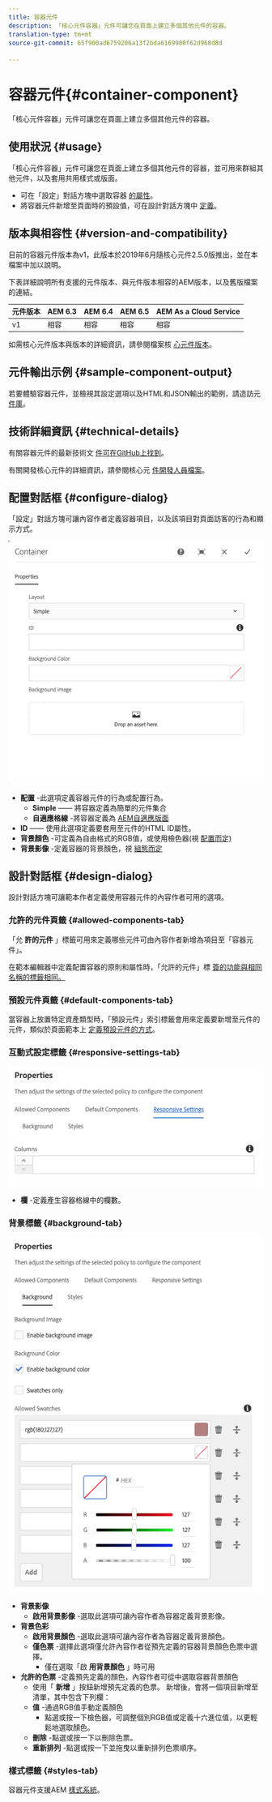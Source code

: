 ```yaml
---
title: 容器元件
description: 「核心元件容器」元件可讓您在頁面上建立多個其他元件的容器。
translation-type: tm+mt
source-git-commit: 65f900ad6759206a13f2bda6169900f62d968d8d

---
```



# 容器元件{#container-component}

「核心元件容器」元件可讓您在頁面上建立多個其他元件的容器。

## 使用狀況 {#usage}

「核心元件容器」元件可讓您在頁面上建立多個其他元件的容器，並可用來群組其他元件，以及套用共用樣式或版面。

* 可在「設定」對話方塊中選取容器 [的屬性](#configure-dialog)。
* 將容器元件新增至頁面時的預設值，可在設計對話方塊中 [定義](#design-dialog)。

## 版本與相容性 {#version-and-compatibility}

目前的容器元件版本為v1，此版本於2019年6月隨核心元件2.5.0版推出，並在本檔案中加以說明。

下表詳細說明所有支援的元件版本、與元件版本相容的AEM版本，以及舊版檔案的連結。

| 元件版本 | AEM 6.3 | AEM 6.4 | AEM 6.5 | AEM As a Cloud Service |
|--- |--- |--- |---|---|
| v1 | 相容 | 相容 | 相容 | 相容 |

如需核心元件版本與版本的詳細資訊，請參閱檔案核 [心元件版本](versions.md)。

## 元件輸出示例 {#sample-component-output}

若要體驗容器元件，並檢視其設定選項以及HTML和JSON輸出的範例，請造訪元 [件庫](https://adobe.com/go/aem_cmp_library_container)。

## 技術詳細資訊 {#technical-details}

有關容器元件的最新技術文 [件可在GitHub上找到](https://adobe.com/go/aem_cmp_tech_container_v1)。

有關開發核心元件的詳細資訊，請參閱核心元 [件開發人員檔案](developing.md)。

## 配置對話框 {#configure-dialog}

「設定」對話方塊可讓內容作者定義容器項目，以及該項目對頁面訪客的行為和顯示方式。

![](assets/screen-shot-2019-06-21-13.59.26.png)

* **配置** -此選項定義容器元件的行為或配置行為。
   * **Simple** —— 將容器定義為簡單的元件集合
   * **自適應格線** -將容器定義為 [AEM自適應版面](https://docs.adobe.com/content/help/en/experience-manager-cloud-service/sites/authoring/features/responsive-layout.html)
* **ID** —— 使用此選項定義要套用至元件的HTML ID屬性。
* **背景顏色** -可定義為自由格式的RGB值，或使用檢色器(視 [配置而定)](#background-tab)
* **背景影像** -定義容器的背景顏色，視 [組態而定](#background-tab)

## 設計對話框 {#design-dialog}

設計對話方塊可讓範本作者定義使用容器元件的內容作者可用的選項。

### 允許的元件頁籤 {#allowed-components-tab}

「允 **許的元件** 」標籤可用來定義哪些元件可由內容作者新增為項目至「容器元件」。

在範本編輯器中定義配置容器的原則和屬性時，「允許的元件」標 [簽的功能與相同名稱的標籤相同。](https://docs.adobe.com/content/help/en/experience-manager-cloud-service/sites/authoring/features/templates.html)

### 預設元件頁籤 {#default-components-tab}

當容器上放置特定資產類型時，「預設元件」索引標籤會用來定義要新增至元件的元件，類似於頁面範本上 [定義預設元件的方式](https://docs.adobe.com/content/help/en/experience-manager-cloud-service/sites/authoring/features/templates.html)。

### 互動式設定標籤 {#responsive-settings-tab}

![](assets/screen-shot-2019-06-21-09.33.03.png)

* **欄** -定義產生容器格線中的欄數。

### 背景標籤 {#background-tab}

![](assets/screen-shot-2019-06-21-09.42.42.png)

* **背景影像**
   * **啟用背景影像** -選取此選項可讓內容作者為容器定義背景影像。
* **背景色彩**
   * **啟用背景顏色** -選取此選項可讓內容作者為容器定義背景顏色。
   * **僅色票** -選擇此選項僅允許內容作者從預先定義的容器背景顏色色票中選擇。
      * 僅在選取「啟 **用背景顏色** 」時可用
* **允許的色票** -定義預先定義的顏色，內容作者可從中選取容器背景顏色
   * 使用「 **新增** 」按鈕新增預先定義的色票。 新增後，會將一個項目新增至清單，其中包含下列欄：
   * **值** -通過RGB值手動定義顏色
      * 點選或按一下檢色器，可調整個別RGB值或定義十六進位值，以更輕鬆地選取顏色。
   * **刪除** -點選或按一下以刪除色票。
   * **重新排列** -點選或按一下並拖曳以重新排列色票順序。

### 樣式標籤 {#styles-tab}

容器元件支援AEM [樣式系統](authoring.md#component-styling)。

